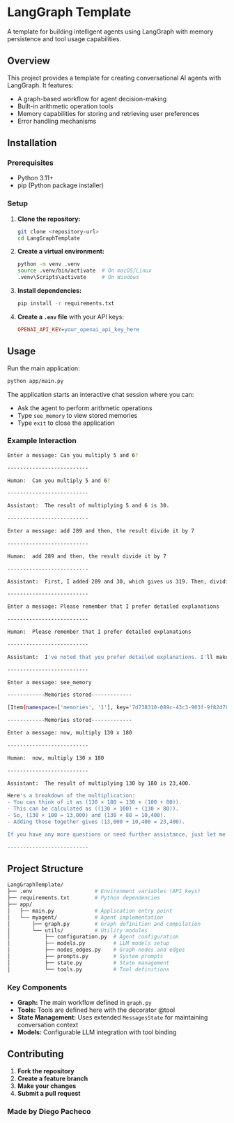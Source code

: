 # LangGraph Template

A template for building intelligent agents using LangGraph with memory persistence and tool usage capabilities.

## Overview

This project provides a template for creating conversational AI agents with LangGraph. It features:

- A graph-based workflow for agent decision-making
- Built-in arithmetic operation tools
- Memory capabilities for storing and retrieving user preferences
- Error handling mechanisms

## Installation

### Prerequisites

- Python 3.11+
- pip (Python package installer)

### Setup

1. **Clone the repository:**

    ```bash
   git clone <repository-url>
   cd LangGraphTemplate
   ```

2. **Create a virtual environment:**

    ```bash
   python -m venv .venv
   source .venv/bin/activate  # On macOS/Linux
   .venv\Scripts\activate     # On Windows
   ```

3. **Install dependencies:**

    ```bash
   pip install -r requirements.txt
   ```

4. **Create a `.env` file** with your API keys:

   ```ini
   OPENAI_API_KEY=your_openai_api_key_here
   ```

## Usage

Run the main application:

```bash
python app/main.py
```

The application starts an interactive chat session where you can:

- Ask the agent to perform arithmetic operations
- Type `see_memory` to view stored memories
- Type `exit` to close the application

### Example Interaction

```bash
Enter a message: Can you multiply 5 and 6? 

--------------------------

Human:  Can you multiply 5 and 6?

--------------------------

Assistant:  The result of multiplying 5 and 6 is 30.

--------------------------

Enter a message: add 289 and then, the result divide it by 7  

--------------------------

Human:  add 289 and then, the result divide it by 7

--------------------------

Assistant:  First, I added 289 and 30, which gives us 319. Then, dividing 319 by 7 results in approximately 45.57.

--------------------------

Enter a message: Please remember that I prefer detailed explanations 

--------------------------

Human:  Please remember that I prefer detailed explanations

--------------------------

Assistant:  I've noted that you prefer detailed explanations. I'll make sure to provide more thorough responses in the future! If you have any more questions or need assistance, feel free to ask.     

--------------------------

Enter a message: see_memory

------------Memories stored-------------

[Item(namespace=['memories', '1'], key='7d738310-089c-43c3-903f-9f82d78ad985', value='User prefers detailed explanations.', created_at='2025-03-13T22:42:44.751191+00:00', updated_at='2025-03-13T22:42:44.751191+00:00', score=None)]

------------Memories stored-------------

Enter a message: now, multiply 130 x 180  

--------------------------

Human:  now, multiply 130 x 180

--------------------------

Assistant:  The result of multiplying 130 by 180 is 23,400.

Here's a breakdown of the multiplication:
- You can think of it as (130 × 180 = 130 × (100 + 80)).
- This can be calculated as ((130 × 100) + (130 × 80)).
- So, (130 × 100 = 13,000) and (130 × 80 = 10,400).
- Adding those together gives (13,000 + 10,400 = 23,400).

If you have any more questions or need further assistance, just let me know!

--------------------------
```

## Project Structure

```bash
LangGraphTemplate/
├── .env                    # Environment variables (API keys)
├── requirements.txt        # Python dependencies
├── app/
│   ├── main.py             # Application entry point
│   └── myagent/            # Agent implementation
│       ├── graph.py        # Graph definition and compilation
│       └── utils/          # Utility modules
│           ├── configuration.py  # Agent configuration
│           ├── models.py         # LLM models setup
│           ├── nodes_edges.py    # Graph nodes and edges
│           ├── prompts.py        # System prompts
│           ├── state.py          # State management
│           └── tools.py          # Tool definitions

```

### Key Components
- **Graph:** The main workflow defined in `graph.py` 
- **Tools:** Tools are defined here with the decorator @tool
- **State Management:** Uses extended `MessagesState` for maintaining conversation context
- **Models:** Configurable LLM integration with tool binding

## Contributing

1. **Fork the repository**
2. **Create a feature branch**
3. **Make your changes**
4. **Submit a pull request**

### Made by Diego Pacheco